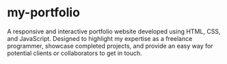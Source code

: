 # my-portfolio
A responsive and interactive portfolio website developed using HTML, CSS, and JavaScript. Designed to highlight my expertise as a freelance programmer, showcase completed projects, and provide an easy way for potential clients or collaborators to get in touch.
